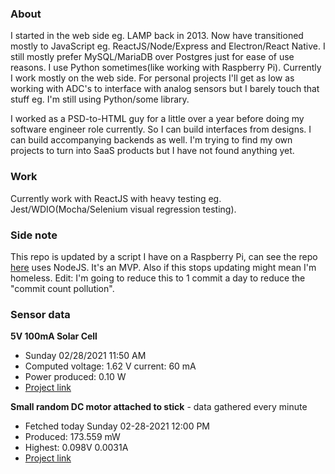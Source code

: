 ### About

I started in the web side eg. LAMP back in 2013. Now have transitioned mostly to JavaScript eg. ReactJS/Node/Express and Electron/React Native. I still mostly prefer MySQL/MariaDB over Postgres just for ease of use reasons. I use Python sometimes(like working with Raspberry Pi). Currently I work mostly on the web side. For personal projects I'll get as low as working with ADC's to interface with analog sensors but I barely touch that stuff eg. I'm still using Python/some library.

I worked as a PSD-to-HTML guy for a little over a year before doing my software engineer role currently. So I can build interfaces from designs. I can build accompanying backends as well. I'm trying to find my own projects to turn into SaaS products but I have not found anything yet.

### Work

Currently work with ReactJS with heavy testing eg. Jest/WDIO(Mocha/Selenium visual regression testing).

### Side note
This repo is updated by a script I have on a Raspberry Pi, can see the repo [here](https://github.com/jdc-cunningham/raspi-git-repo-updater) uses NodeJS. It's an MVP. Also if this stops updating might mean I'm homeless. Edit: I'm going to reduce this to 1 commit a day to reduce the "commit count pollution".

### Sensor data
**5V 100mA Solar Cell**
- Sunday 02/28/2021 11:50 AM
- Computed voltage: 1.62 V current: 60 mA
- Power produced: 0.10 W
- [Project link](https://github.com/jdc-cunningham/raspisolarplotter)

**Small random DC motor attached to stick** - data gathered every minute
- Fetched today Sunday 02-28-2021 12:00 PM
- Produced: 173.559 mW
- Highest: 0.098V 0.0031A
- [Project link](https://github.com/jdc-cunningham/turbine-raspi)